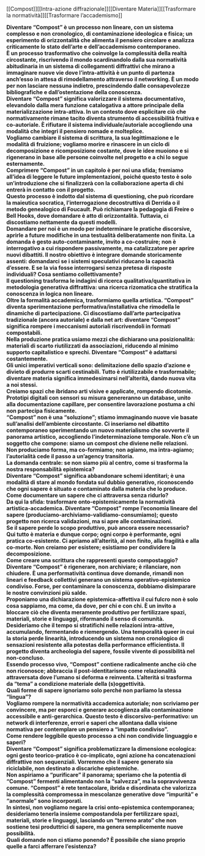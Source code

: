 
[[Compost]][[Intra-azione diffrazionale]][[Diventare Materia]][[Trasformare la normatività]][[Trasformare l’accademismo]]


**Diventare “Compost” è un processo non lineare, con un sistema complesso e non cronologico, di contaminazione ideologica e fisica; un esperimento di orizzontalità che alimenta il pensiero circolare e analizza criticamente lo stato dell’arte e dell’accademismo contemporaneo.  
È un processo trasformativo che coinvolge la complessità della realtà circostante, riscrivendo il mondo scardinandolo dalla sua normatività abitudinaria in un sistema di collegamenti diffrattivi che mirano a immaginare nuove vie dove l’intra-attività è un punto di partenza anch’esso in attesa di rimodellamento attraverso il networking. È un modo per non lasciare nessunə indietro, prescindendo dalle consapevolezze bibliografiche e dall’ostentazione della conoscenza.  
Diventare “Compost” significa valorizzare il sistema documentativo, elevandolo dalla mera funzione catalogativa a attore principale della materializzazione intra-attiva. In un contesto dove esplicitare ciò che normativamente rimane tacito diventa strumento di accessibilità fruitiva e co-autoriale. È rifiutare il sistema individuale/autoriale accogliendo una modalità che integri il pensiero nomade e molteplice.  
Vogliamo cambiare il sistema di scrittura, la sua legittimazione e le modalità di fruizione; vogliamo morire e rinascere in un ciclo di decomposizione e ricomposizione costante, dove le idee muoiono e si rigenerano in base alle persone coinvolte nel progetto e a chi lo segue esternamente.  
Comprimere “Compost” in un capitolo è per noi una sfida; fremiamo all’idea di leggere le future implementazioni, poiché questo testo è solo un’introduzione che si finalizzerà con la collaborazione aperta di chi entrerà in contatto con il progetto.  
Questo processo è indotto dal sistema di questioning, che può ricordare la maieutica socratica, l’interrogazione decostruttiva di Derrida o il metodo genealogico di Foucault. Può richiamare la pedagogia di Freire o Bell Hooks, dove domandare è atto di orizzontalità. Tuttavia, ci discostiamo nettamente da questi modelli.  
Domandare per noi è un modo per indeterminare le pratiche discorsive, aprirle a future modifiche in una testualità deliberatamente non finita. La domanda è gesto auto-contaminante, invito a co-costruire; non è interrogativo a cui rispondere passivamente, ma catalizzatore per aprire nuovi dibattiti. Il nostro obiettivo è integrare domande storicamente assenti: domandarci se i sistemi speculativi riducano la capacità d’essere. E se la via fosse interrogarsi senza pretesa di risposte individuali? Cosa sentiamo collettivamente?  
Il questioning trasforma le indagini di ricerca qualitativa/quantitativa in metodologia generativa diffrattiva: una ricerca rizomatica che stratifica la conoscenza in logica non lineare.  
Oltre la formalità accademica, trasformiamo quella artistica. “Compost” diventa sperimentazione performativa/installativa che rimodella le dinamiche di partecipazione. Ci discostiamo dall’arte partecipativa tradizionale (ancora autoriale) e dalla net art: diventare “Compost” significa rompere i meccanismi autoriali riscrivendoli in formati compostabili.  
Nella produzione pratica usiamo mezzi che dichiarano una posizionalità: materiali di scarto riutilizzati da associazioni, riducendo al minimo supporto capitalistico e sprechi. Diventare “Compost” è adattarsi costantemente.  
Gli unici imperativi verticali sono: delimitazione dello spazio d’azione e divieto di produrre scarti cestinabili. Tutto è riutilizzabile e trasformabile; diventare materia significa immedesimarsi nell’alterità, dando nuova vita a noi stessi.  
Creiamo spazi che ibridano arti visive e applicate, rompendo dicotomie. Prototipi digitali con sensori su misura genereranno un database, unito alla documentazione capillare, per consentire lavorazione postuma a chi non partecipa fisicamente.  
“Compost” non è una “soluzione”; stiamo immaginando nuove vie basate sull’analisi dell’ambiente circostante. Ci inseriamo nel dibattito contemporaneo sperimentando un nuovo materialismo che sovverte il panorama artistico, accogliendo l’indeterminazione temporale. Non c’è un soggetto che compone: siamo un compost che diviene nelle relazioni. Non produciamo forma, ma co-formiamo; non agiamo, ma intra-agiamo; l’autorialità cede il passo a un’agency transitoria.  
La domanda centrale: se non siamo più al centro, come si trasforma la nostra responsabilità epistemica?  
Diventare “Compost” significa abbandonare schemi identitari; è una modalità di stare al mondo fondata sul dubbio generativo, riconoscendo che ogni sapere è situato e contaminato dalla materia che lo produce.  
Come documentare un sapere che ci attraversa senza ridurlo?  
Da qui la sfida: trasformare onto-epistemicamente la normatività artistica-accademica. Diventare “Compost” rompe l’economia lineare del sapere (produciamo-archiviamo-validiamo-consumiamo); questo progetto non ricerca validazioni, ma si apre alle contaminazioni.  
Se il sapere perde lo scopo produttivo, può ancora essere necessario?  
Qui tutto è materia e dunque corpo; ogni corpo è performante, ogni pratica co-esistente. Ci apriamo all’alterità, al non finito, alla fragilità e alla co-morte. Non creiamo per esistere; esistiamo per condividere la decomposizione.  
Come creare una scrittura che rappresenti questo compostaggio?  
Diventare “Compost” è rigenerare, non archiviare; è rilanciare, non chiudere. È una performatività continua dove domande, rimandi non lineari e feedback collettivi generano un sistema operativo-epistemico condiviso. Forse, per contaminare la conoscenza, dobbiamo disimparare le nostre convinzioni più salde.  
Proponiamo una dichiarazione epistemica-affettiva il cui fulcro non è solo cosa sappiamo, ma come, da dove, per chi e con chi. È un invito a bloccare ciò che diventa meramente produttivo per fertilizzare spazi, materiali, storie e linguaggi, riformando il senso di comunità.  
Desideriamo che il tempo si stratifichi nelle relazioni intra-attive, accumulando, fermentando e riemergendo. Una temporalità queer in cui la storia perde linearità, introducendo un sistema non cronologico di sensazioni resistente alla potestas della performance efficientista. Il progetto diventa archeologia del sapere, fossile vivente di possibilità nel non-concluso.  
Essendo processo vivo, “Compost” contiene radicalmente anche ciò che non riconosce; abbraccia il post-identitarismo come relazionalità attraversata dove l’umano si deforma e reinventa. L’alterità si trasforma da “tema” a condizione materiale della (s)oggettività.  
Quali forme di sapere ignoriamo solo perché non parliamo la stessa “lingua”?  
Vogliamo rompere la normatività accademica autoriale; non scriviamo per convincere, ma per esporci e generare accoglienza alla contaminazione accessibile e anti-gerarchica. Questo testo è discorsivo-performativo: un network di interferenze, errori e saperi che allontana dalla visione normativa per contemplare un pensiero a “impatto condiviso”.  
Come rendere leggibile questo processo a chi non condivide linguaggio e saperi?  
Diventare “Compost” significa problematizzare la dimensione ecologica: ogni gesto teorico-pratico è co-implicato, ogni azione ha concatenazioni diffrattive non sequenziali. Vorremmo che il sapere generato sia riciclabile, non destinato a discariche epistemiche.  
Non aspiriamo a “purificare” il panorama; speriamo che la potentia di “Compost” fermenti alimentando non la “salvezza”, ma la sopravvivenza comune. “Compost” è rete tentacolare, ibrida e disordinata che valorizza la complessità compromessa in mescolanze generative dove “impurità” e “anormale” sono incorporati.  
In sintesi, non vogliamo negare la crisi onto-epistemica contemporanea; desideriamo tenerla insieme compostandola per fertilizzare spazi, materiali, storie e linguaggi, lasciando un “terreno arato” che non sostiene tesi produttrici di sapere, ma genera semplicemente nuove possibilità.  
Quali domande non ci stiamo ponendo? È possibile che siano proprio quelle a farci afferrare l’esistenza?**